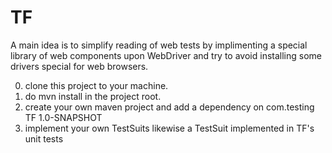 # TF
A main idea is to simplify reading of web tests by implimenting a special library of web components  upon WebDriver and try to avoid installing some drivers special for web browsers. 

0. clone this project to your machine. 
1. do mvn install in the project root.
2. create your own maven project and add a dependency on
    <groupId>com.testing</groupId>
    <artifactId>TF</artifactId>
    <version>1.0-SNAPSHOT</version>
3. implement your own TestSuits likewise a TestSuit implemented in TF's unit tests
